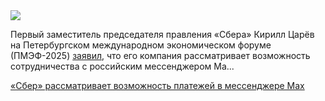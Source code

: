 <!--2025-06-22 13:28:00-->
<div class="yb">
  <div class="rss habr"><img src="https://habrastorage.org/getpro/habr/upload_files/90f/861/6e8/90f8616e825def1fa2b532e3276e25df.jpeg" /><p>Первый заместитель председателя правления «Сбера» Кирилл Царёв на&nbsp;Петербургском международном экономическом форуме (ПМЭФ-2025) <a href="https://www.vedomosti.ru/technology/news/2025/06/20/1118810-sber-rassmatrivaet" rel="noopener noreferrer nofollow">заявил</a>, что&nbsp;его компания рассматривает возможность сотрудничества с&nbsp;российским мессенджером Ma... <p class="titl"><a href="https://habr.com/ru/news/920734/?utm_source=habrahabr&utm_medium=rss&utm_campaign=920734">«Сбер» рассматривает возможность платежей в мессенджере Max</a></p></div>
</div>
